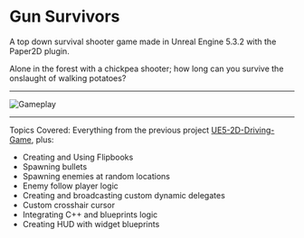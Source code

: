 # Gun Survivors

A top down survival shooter game made in Unreal Engine 5.3.2 with the Paper2D plugin.

Alone in the forest with a chickpea shooter; how long can you survive the onslaught of walking potatoes?

___

<img src="https://github.com/JACPro/2D-TopDown-Shooter/blob/main/GunSurvivorsGameplay.gif" title="Gameplay"></img>

___

Topics Covered:
Everything from the previous project [UE5-2D-Driving-Game](https://github.com/JACPro/UE5-2D-Driving-Game/tree/main), plus:
* Creating and Using Flipbooks
* Spawning bullets
* Spawning enemies at random locations
* Enemy follow player logic
* Creating and broadcasting custom dynamic delegates
* Custom crosshair cursor
* Integrating C++ and blueprints logic
* Creating HUD with widget blueprints


